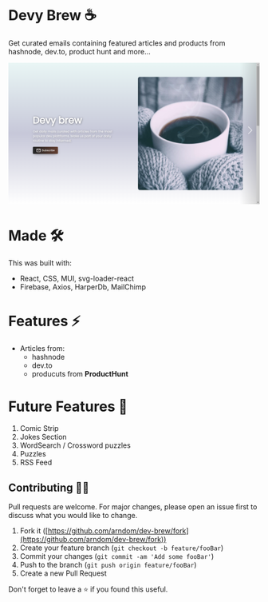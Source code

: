 # Devy Brew ☕

Get curated emails containing featured articles and products from hashnode, dev.to, product hunt and more...

![](image/README/1625262262227.png)

# Made 🛠

This was built with:

* React, CSS, MUI, svg-loader-react
* Firebase, Axios, HarperDb, MailChimp


# Features ⚡

* Articles from:
  * hashnode
  * dev.to
  * producuts from **ProductHunt**

# Future Features 🚀

1. Comic Strip
2. Jokes Section
3. WordSearch / Crossword puzzles
4. Puzzles
5. RSS Feed


## Contributing 🙋‍♂️

Pull requests are welcome. For major changes, please open an issue first to discuss what you would like to change.

1. Fork it ([https://github.com/arndom/dev-brew/fork](https://github.com/arndom/dev-brew/fork))
2. Create your feature branch (`git checkout -b feature/fooBar`)
3. Commit your changes (`git commit -am 'Add some fooBar'`)
4. Push to the branch (`git push origin feature/fooBar`)
5. Create a new Pull Request

Don't forget to leave a ⭐ if you found this useful.
